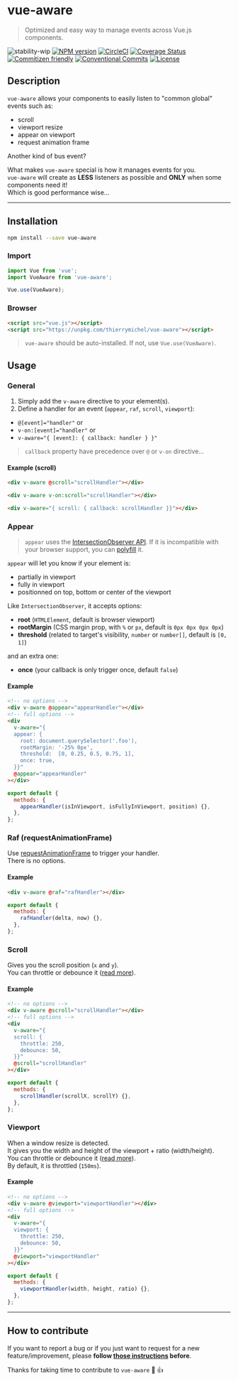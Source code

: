 # vue-aware

> Optimized and easy way to manage events across Vue.js components.

![stability-wip](https://img.shields.io/badge/stability-work_in_progress-lightgrey.svg?style=flat-square)
[![NPM version](https://img.shields.io/npm/v/vue-aware.svg?style=flat-square)](https://www.npmjs.com/package/vue-aware)
[![CircleCI](https://img.shields.io/circleci/project/github/thierrymichel/vue-aware/master.svg?style=flat-square)](https://circleci.com/gh/thierrymichel/vue-aware/tree/master)
[![Coverage Status](https://img.shields.io/coveralls/github/thierrymichel/vue-aware/master.svg?style=flat-square)](https://coveralls.io/github/thierrymichel/vue-aware?branch=master)
[![Commitizen friendly](https://img.shields.io/badge/commitizen-friendly-brightgreen.svg?style=flat-square)](http://commitizen.github.io/cz-cli/)
[![Conventional Commits](https://img.shields.io/badge/Conventional%20Commits-1.0.0-yellow.svg?style=flat-square)](https://conventionalcommits.org)
[![License](https://img.shields.io/badge/license-UNLICENSE-green.svg?style=flat-square)](https://github.com/thierrymichel/vue-aware/blob/master/UNLICENSE)

## Description

`vue-aware` allows your components to easily listen to "common global" events such as:

- scroll
- viewport resize
- appear on viewport
- request animation frame

Another kind of bus event?

What makes `vue-aware` special is how it manages events for you.<br>
`vue-aware` will create as **LESS** listeners as possible and **ONLY** when some components need it!<br>
Which is good performance wise…

---

## Installation

```sh
npm install --save vue-aware
```

### Import

```js
import Vue from 'vue';
import VueAware from 'vue-aware';

Vue.use(VueAware);
```

### Browser

```html
<script src="vue.js"></script>
<script src="https://unpkg.com/thierrymichel/vue-aware"></script>
```

> `vue-aware` should be auto-installed. If not, use `Vue.use(VueAware)`.

## Usage

### General

1. Simply add the `v-aware` directive to your element(s).
2. Define a handler for an event (`appear`, `raf`, `scroll`, `viewport`):

- `@[event]="handler"` or
- `v-on:[event]="handler"` or
- `v-aware="{ [event]: { callback: handler } }"`

> `callback` property have precedence over `@` or `v-on` directive…

#### Example (scroll)

```html
<div v-aware @scroll="scrollHandler"></div>
```

```html
<div v-aware v-on:scroll="scrollHandler"></div>
```

```html
<div v-aware="{ scroll: { callback: scrollHandler }}"></div>
```

### Appear

> `appear` uses the [IntersectionObserver API](http://caniuse.com/#feat=intersectionobserver). If it is incompatible with your browser support, you can [polyfill](https://github.com/w3c/IntersectionObserver/tree/master/polyfill) it.

`appear` will let you know if your element is:

- partially in viewport
- fully in viewport
- positionned on top, bottom or center of the viewport

Like `IntersectionObserver`, it accepts options:

- **root** (`HTMLElement`, default is browser viewport)
- **rootMargin** (CSS margin prop, with `%` or `px`, default is `0px 0px 0px 0px`)
- **threshold** (related to target's visibility, `number` or `number[]`, default is `[0, 1]`)

and an extra one:

- **once** (your callback is only trigger once, default `false`)

#### Example

```html
<!-- no options -->
<div v-aware @appear="appearHandler"></div>
<!-- full options -->
<div
  v-aware="{
  appear: {
    root: document.querySelector('.foo'),
    rootMargin: '-25% 0px',
    threshold:  [0, 0.25, 0.5, 0.75, 1],
    once: true,
  }}"
  @appear="appearHandler"
></div>
```

```js
export default {
  methods: {
    appearHandler(isInViewport, isFullyInViewport, position) {},
  },
};
```

### Raf (requestAnimationFrame)

Use [requestAnimationFrame](https://developer.mozilla.org/en-US/docs/Web/API/window/requestAnimationFrame) to trigger your handler.<br>
There is no options.

#### Example

```html
<div v-aware @raf="rafHandler"></div>
```

```js
export default {
  methods: {
    rafHandler(delta, now) {},
  },
};
```

### Scroll

Gives you the scroll position (`x` and `y`).<br>
You can throttle or debounce it ([read more](https://css-tricks.com/the-difference-between-throttling-and-debouncing/)).

#### Example

```html
<!-- no options -->
<div v-aware @scroll="scrollHandler"></div>
<!-- full options -->
<div
  v-aware="{
  scroll: {
    throttle: 250,
    debounce: 50,
  }}"
  @scroll="scrollHandler"
></div>
```

```js
export default {
  methods: {
    scrollHandler(scrollX, scrollY) {},
  },
};
```

### Viewport

When a window resize is detected.<br>
It gives you the width and height of the viewport + ratio (width/height).<br>
You can throttle or debounce it ([read more](https://css-tricks.com/the-difference-between-throttling-and-debouncing/)).<br>
By default, it is throttled (`150ms`).

#### Example

```html
<!-- no options -->
<div v-aware @viewport="viewportHandler"></div>
<!-- full options -->
<div
  v-aware="{
  viewport: {
    throttle: 250,
    debounce: 50,
  }}"
  @viewport="viewportHandler"
></div>
```

```js
export default {
  methods: {
    viewportHandler(width, height, ratio) {},
  },
};
```

---

## How to contribute

If you want to report a bug or if you just want to request for a new feature/improvement, please **follow [those instructions](CONTRIBUTING.md) before**.

Thanks for taking time to contribute to `vue-aware` :tada: :+1:
